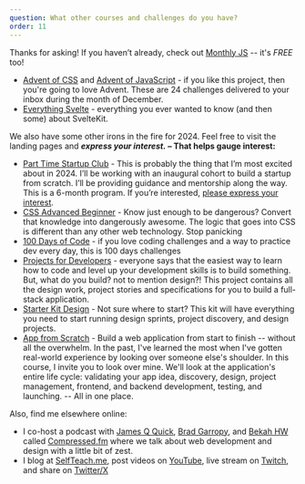 ```yaml
---
question: What other courses and challenges do you have?
order: 11
---
```


Thanks for asking! If you haven’t already, check out [Monthly JS](https://monthlyjs.com) -- it's _FREE_ too!

- [Advent of CSS](https://adventofcss.com) and [Advent of JavaScript](https://adventofjs.com) - if you like this project, then you're going to love Advent. These are 24 challenges delivered to your inbox during the month of December.
- [Everything Svelte](https://everythingsvelte.com) - everything you ever wanted to know (and then some) about SvelteKit.

We also have some other irons in the fire for 2024. Feel free to visit the landing pages and **_express your interest._ – That helps gauge interest:**

- [Part Time Startup Club](https://selfteachme.ck.page/ec1b6fbf68) - This is probably the thing that I’m most excited about in 2024. I’ll be working with an inaugural cohort to build a startup from scratch. I’ll be providing guidance and mentorship along the way. This is a 6-month program. If you’re interested, [please express your interest](https://selfteachme.ck.page/33458e4380).
- [CSS Advanced Beginner](https://cssadvancedbeginner.com) - Know just enough to be dangerous? Convert that knowledge into dangerously awesome. The logic that goes into CSS is different than any other web technology. Stop panicking
- [100 Days of Code](https://100daysofcode.dev) - if you love coding challenges and a way to practice dev every day, this is 100 days challenges
- [Projects for Developers](https://projectsfordev.com) - everyone says that the easiest way to learn how to code and level up your development skills is to build something. But, what do you build? not to mention design?! This project contains all the design work, project stories and specifications for you to build a full-stack application.
- [Starter Kit Design](https://starterkit.design) - Not sure where to start? This kit will have everything you need to start running design sprints, project discovery, and design projects.
- [App from Scratch](http://appfromscratch.academy) - Build a web application from start to finish -- without all the overwhelm. In the past, I've learned the most when I've gotten real-world experience by looking over someone else's shoulder. In this course, I invite you to look over mine. We'll look at the application's entire life cycle: validating your app idea, discovery, design, project management, frontend, and backend development, testing, and launching. -- All in one place.

Also, find me elsewhere online:

- I co-host a podcast with [James Q Quick](https://jamesqquick.com), [Brad Garropy](https://bradgarropy.com), and [Bekah HW](https://bekahhw.com) called [Compressed.fm](https://compressed.fm) where we talk about web development and design with a little bit of zest.
- I blog at [SelfTeach.me](https://selfteach.me), post videos on [YouTube](https://youtube.com), live stream on [Twitch](https://twitch.tv/selfteachme), and share on [Twitter/X](https://twitter.com/selfteachme)
